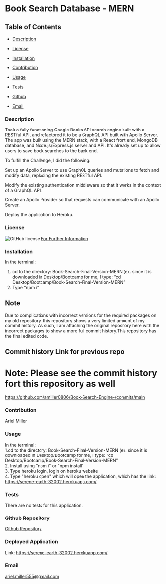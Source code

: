 


# Book Search Database - MERN


  ## Table of Contents

  * [Description](#description)

  * [License](#license)

  * [Installation](#installation)

  * [Contribution](#contribution)

  * [Usage](#usage)

  * [Tests](#tests)

  * [Github](#github)

  * [Email](#email)


  ### Description 
 Took a fully functioning Google Books API search engine built with a RESTful API, and refactored it to be a GraphQL API built with Apollo Server. The app was built using the MERN stack, with a React front end, MongoDB database, and Node.js/Express.js server and API. It's already set up to allow users to save book searches to the back end.

To fulfill the Challenge, I did the following:

Set up an Apollo Server to use GraphQL queries and mutations to fetch and modify data, replacing the existing RESTful API.

Modify the existing authentication middleware so that it works in the context of a GraphQL API.

Create an Apollo Provider so that requests can communicate with an Apollo Server.

Deploy the application to Heroku.


  ### License 
  ![GitHub license](https://img.shields.io/badge/license-MIT-turquoise.svg)
[For Further Information]( https://shields.io/category/license)

  ### Installation
  In the terminal:  <br>
1.	cd to the directory: Book-Search-Final-Version-MERN (ex. since it is downloaded in Desktop/Bootcamp for me, I type: “cd Desktop/Bootcamp/Book-Search-Final-Version-MERN”   <br>
2.	Type “npm i” 

## Note 

Due to complications with incorrect versions for the required packages on my old repository, this repository shows a very limited amount of my commit history. As such, I am attaching the original repository here with the incorrect packages to show a more full commit history.This repository has the final edited code. 


## Commit history Link for previous repo
# Note: Please see the commit history fort this repository as well 
https://github.com/amiller0806/Book-Search-Engine-/commits/main 
  ### Contribution
  Ariel Miller 

  ### Usage
  In the terminal: <br>
1.cd to the directory: Book-Search-Final-Version-MERN (ex. since it is downloaded in Desktop/Bootcamp for me, I type: “cd Desktop/Bootcamp/Book-Search-Final-Version-MERN”  <br>
2. Install using "npm i" or "npm install" <br>
3.	Type heroku login, login on heroku website <br>
4. Type "heroku open" which will open the application, which has the link: https://serene-earth-32002.herokuapp.com/

  ### Tests
There are no tests for this application. 
  ### Github Repository
[Github Repository](https://github.com/amiller0806/Book-Search)

### Deployed Application 
Link: https://serene-earth-32002.herokuapp.com/
  ### Email
ariel.miller555@gmail.com

